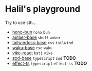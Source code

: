 # Halil's playground

Try to use sth...

- [hono-bun](https://github.com/halil-playground/hono-bun) `hono` `bun`
- [amber-base](https://github.com/halil-playground/amber-base) `shell` `amber`
- [tailwindcss-base](https://github.com/halil-playground/tailwindcss-base) `css` `tailwind`
- [waku-base](https://github.com/halil-playground/waku-base) `rsc` `waku`
- [vike-react](https://github.com/halil-playground/vike-react) `bati` `vike`
- [zod-base](https://github.com/halil-playground/zod-base) `typescript` `zod` **TODO**
- [effect-ts](https://github.com/halil-playground/effect-ts) `typescript` `effect-ts` **TODO**
